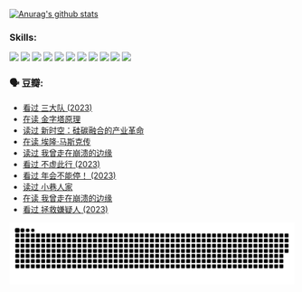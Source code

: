 
[![Anurag's github stats](https://github-readme-stats.vercel.app/api?username=w940853815)](https://github.com/anuraghazra/github-readme-stats)

### Skills:

<code><img height="32" src="https://cdn.jsdelivr.net/npm/simple-icons@v5/icons/python.svg"></code>
<code><img height="32" src="https://cdn.jsdelivr.net/npm/simple-icons@v5/icons/javascript.svg"></code>
<code><img height="32" src="https://cdn.jsdelivr.net/npm/simple-icons@v5/icons/django.svg"></code>
<code><img height="32" src="https://cdn.jsdelivr.net/npm/simple-icons@v5/icons/flask.svg"></code>
<code><img height="32" src="https://cdn.jsdelivr.net/npm/simple-icons@v5/icons/vuetify.svg"></code>
<code><img height="32" src="https://cdn.jsdelivr.net/npm/simple-icons@v5/icons/git.svg"></code>
<code><img height="32" src="https://cdn.jsdelivr.net/npm/simple-icons@v5/icons/docker.svg"></code>
<code><img height="32" src="https://cdn.jsdelivr.net/npm/simple-icons@v5/icons/postgresql.svg"></code>
<code><img height="32" src="https://cdn.jsdelivr.net/npm/simple-icons@v5/icons/elasticsearch.svg"></code>
<code><img height="32" src="https://cdn.jsdelivr.net/npm/simple-icons@v5/icons/macos.svg"></code>
<code><img height="32" src="https://cdn.jsdelivr.net/npm/simple-icons@v5/icons/linux.svg"></code>

### 🗣 豆瓣:

<!-- DOUBAN-ACTIVITIES:START -->
- [看过 三大队‎ (2023)](https://www.douban.com/people/136069238/status/4510323325/?_i=07459362)
- [在读 金字塔原理](https://www.douban.com/people/136069238/status/4507497587/?_i=07459362)
- [读过 新时空：硅碳融合的产业革命](https://www.douban.com/people/136069238/status/4506659177/?_i=07459362)
- [在读 埃隆·马斯克传](https://www.douban.com/people/136069238/status/4500417190/?_i=07459362)
- [读过 我曾走在崩溃的边缘](https://www.douban.com/people/136069238/status/4500416754/?_i=07459362)
- [看过 不虚此行‎ (2023)](https://www.douban.com/people/136069238/status/4499973052/?_i=07459362)
- [看过 年会不能停！‎ (2023)](https://www.douban.com/people/136069238/status/4498582002/?_i=07459362)
- [读过 小巷人家](https://www.douban.com/people/136069238/status/4489290935/?_i=07459362)
- [在读 我曾走在崩溃的边缘](https://www.douban.com/people/136069238/status/4489290559/?_i=07459362)
- [看过 拯救嫌疑人‎ (2023)](https://www.douban.com/people/136069238/status/4477421513/?_i=07459362)
<!-- DOUBAN-ACTIVITIES:END -->


![Snake animation](https://raw.githubusercontent.com/w940853815/w940853815/output/github-contribution-grid-snake.svg)

<!--
**w940853815/w940853815** is a ✨ _special_ ✨ repository because its `README.md` (this file) appears on your GitHub profile.

Here are some ideas to get you started:

- 🔭 I’m currently working on ...
- 🌱 I’m currently learning ...
- 👯 I’m looking to collaborate on ...
- 🤔 I’m looking for help with ...
- 💬 Ask me about ...
- 📫 How to reach me: ...
- 😄 Pronouns: ...
- ⚡ Fun fact: ...
-->
